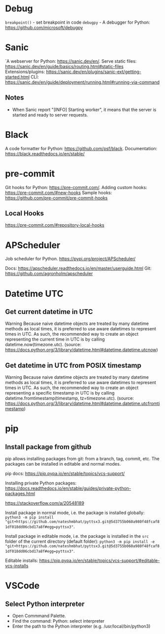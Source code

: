# Debug
`breakpoint()` - set breakpoint in code
`debugpy` - A debugger for Python: https://github.com/microsoft/debugpy

# Sanic
`A webserver for Python: https://sanic.dev/en/.
Serve static files: https://sanic.dev/en/guide/basics/routing.html#static-files
Extensions/plugins: https://sanic.dev/en/plugins/sanic-ext/getting-started.html
CLI: https://sanic.dev/en/guide/deployment/running.html#running-via-command

## Notes

- When Sanic report "[INFO] Starting worker", it means that the server is started and ready to server requests.

# Black
A code formatter for Python: https://github.com/psf/black.
Documentation: https://black.readthedocs.io/en/stable/

# pre-commit
Git hooks for Python: https://pre-commit.com/.
Adding custom hooks: https://pre-commit.com/#new-hooks
Sample hooks: https://github.com/pre-commit/pre-commit-hooks

## Local Hooks
https://pre-commit.com/#repository-local-hooks

# APScheduler

Job scheduler for Python.
https://pypi.org/project/APScheduler/

Docs: https://apscheduler.readthedocs.io/en/master/userguide.html
Git: https://github.com/agronholm/apscheduler

# Datetime UTC

## Get current datetime in UTC

Warning Because naive datetime objects are treated by many datetime methods as local times, it is preferred to use aware datetimes to represent times in UTC. As such, the recommended way to create an object representing the current time in UTC is by calling datetime.now(timezone.utc). (source: https://docs.python.org/3/library/datetime.html#datetime.datetime.utcnow)

## Get datetime in UTC from POSIX timestamp

Warning Because naive datetime objects are treated by many datetime methods as local times, it is preferred to use aware datetimes to represent times in UTC. As such, the recommended way to create an object representing a specific timestamp in UTC is by calling datetime.fromtimestamp(timestamp, tz=timezone.utc). (source: https://docs.python.org/3/library/datetime.html#datetime.datetime.utcfromtimestamp)

# pip

## Install package from github

pip allows installing packages from git: from a branch, tag, commit, etc. The packages can be installed in editable and normal modes.

pip docs: https://pip.pypa.io/en/stable/topics/vcs-support/

Installing private Python packages: https://docs.readthedocs.io/en/stable/guides/private-python-packages.html

https://stackoverflow.com/a/20548189

Install package in normal mode, i.e. the package is installed globally: `python3 -m pip install "git+https://github.com/nateshmbhat/pyttsx3.git@5d3755b060a980f48fcaf81df018dd06cbd17a8f#egg=pyttsx3"`. 

Install package in editable mode, i.e. the package is installed in the `src` folder of the current directory (default folder): `python3 -m pip install -e "git+https://github.com/nateshmbhat/pyttsx3.git@5d3755b060a980f48fcaf81df018dd06cbd17a8f#egg=pyttsx3"`.

Editable installs: https://pip.pypa.io/en/stable/topics/vcs-support/#editable-vcs-installs

# VSCode

## Select Python interpreter

- Open Commmand Palette.
- Find the command: Python: select interpreter
- Enter the path to the Python interpreter (e.g. /usr/local/bin/python3)
